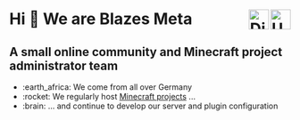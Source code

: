 # Hi 👋 We are Blazes Meta <a href="https://stats.uptimerobot.com/q0o5oHL9Z5" target="_blank" rel="noreferrer"><img src="https://framerusercontent.com/images/YYpK7OIyG1xLnlHOFf1OR1m8.svg" width="36" height="36" align="right" alt="UptimeRobot" /></a><a href="https://discord.gg/2YvbptpAqz" target="_blank" rel="noreferrer"><img src="https://www.svgrepo.com/download/353655/discord-icon.svg" width="36" align="right" alt="Discord" /></a>

A small online community and Minecraft project administrator team
------------------------------------------------------------------


<ul>
    <li>:earth_africa: We come from all over Germany</li>
    <li>:rocket: We regularly host <a href=https://blazesmeta.notion.site/Projekte-0cc90fc32adf457e85dbdfbca050ec8b>Minecraft projects</a> ...</li>
    <li>:brain: ... and continue to develop our server and plugin configuration</li>
</ul>



<!--
### Interesting Repositorys
[![Readme Card](https://github-readme-stats.vercel.app/api/pin/?username=Blazes-Meta&repo=meta-maltino-minecraft-server&theme=dark&bg_color=161928&title_color=ffffff&text_color=ffffff&border_color=2A2630&description_lines_count=3)](https://github.com/Blazes-Meta/meta-maltino-minecraft-server)
-->
